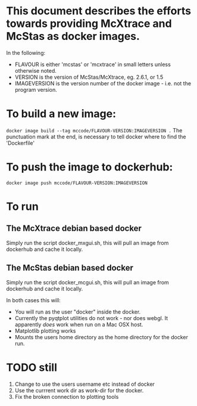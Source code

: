 # This document describes the efforts towards providing McXtrace and McStas as docker images.
In the following:
- FLAVOUR is either 'mcstas' or 'mcxtrace' in small letters unless otherwise noted.
- VERSION is the version of McStas/McXtrace, eg. 2.6.1, or 1.5
- IMAGEVERSION is the version number of the docker image - i.e. not the program version.

# To build a new image:
```docker image build --tag mccode/FLAVOUR-VERSION:IMAGEVERSION .```
The punctuation mark at the end, is necessary to tell docker where to find the
\'Dockerfile\'

# To push the image to dockerhub:
```docker image push mccode/FLAVOUR-VERSION:IMAGEVERSION```

# To run 
## The McXtrace debian based docker
Simply run the script docker_mxgui.sh, this will pull an image from dockerhub and cache it locally.

## The McStas debian based docker
Simply run the script docker_mcgui.sh, this will pull an image from dockerhub and cache it locally.

In both cases this will:
- You will run as the user "docker" inside the docker.
- Currently the pyqtplot utilities do not work - nor does webgl. It apparently *does* work
when run on a Mac OSX host.
- Matplotlib plotting works
- Mounts the users home directory as the home directory for the docker run.

# TODO still
1. Change to use the users username etc instead of docker
2. Use the currrent work dir as work-dir for the docker.
3. Fix the broken connection to plotting tools
